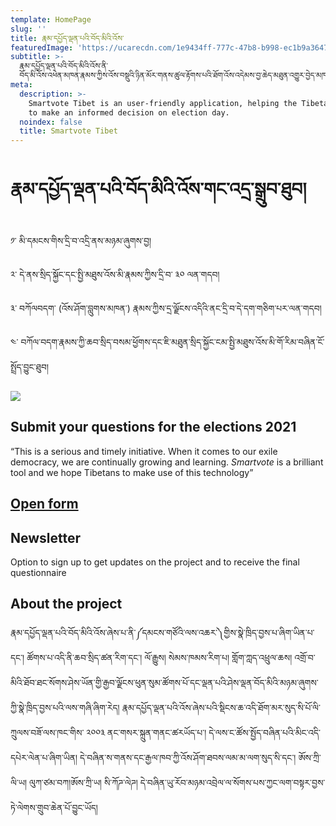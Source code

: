 ```yaml
---
template: HomePage
slug: ''
title: རྣམ་དཔྱོད་ལྡན་པའི་བོད་མིའི་འོས་
featuredImage: 'https://ucarecdn.com/1e9434ff-777c-47b8-b998-ec1b9a3647f3/'
subtitle: >-
  རྣམ་དཔྱོད་ལྡན་པའི་བོད་མིའི་འོས་ནི་
  བོད་མི་འོས་འཕེན་མཁན་རྣམས་ཀྱིས་འོས་བསྡུའི་ཉིན་མོར་གནས་ཚུལ་རྟོགས་པའི་ཐོག་འོས་འདེམས་བྱ་ཆེད་མཐུན་འགྱུར་བྱེད་མཁན་གྱི་སྤྱོད་བསླ་བའི་འཕྲུལ་ཆས་ཞིག་ཡིན།
meta:
  description: >-
    Smartvote Tibet is an user-friendly application, helping the Tibetan voters
    to make an informed decision on election day.
  noindex: false
  title: Smartvote Tibet
---
```

# རྣམ་དཔྱོད་ལྡན་པའི་བོད་མིའི་འོས་གང་འདྲ་སྒྲུབ་ཐུབ།

༡་ མི་དམངས་གིས་དྲི་བ་འདྲི་ནས་མཉམ་ཞུགས་བྱ།

༢་ དེ་ནས་སྲིད་སྐྱོང་དང་སྤྱི་མཐུས་འོས་མི་རྣམས་ཀྱིས་དྲི་བ་ ༣༠ ལན་གདབ།

༣་ བཀོལབདག་ (འོས་ཤོག་བླུགས་མཁན་) རྣམས་ཀྱིས་དྲ་ལྗོངས་འདིའི་ནང་དྲི་བ་དེ་དག་གཅིག་པར་ལན་གདབ།

༤་ བཀོལ་བདག་རྣམས་ཀྱི་ཆབ་སྲིད་བསམ་ཕྱོགས་དང་ཇི་མཐུན་སྲིད་སྐྱོང་ངམ་སྤྱི་མཐུས་འོས་མི་གོ་རིམ་བཞིན་ངོ་སྤྲོད་བྱུང་ཐུབ།



![](https://ucarecdn.com/45a1a58a-83f9-48d4-8d02-3a6640642776/)

## Submit your questions for the elections 2021

“This is a serious and timely initiative. When it comes to our exile democracy, we are continually growing and learning. _Smartvote_ is a brilliant tool and we hope Tibetans to make use of this technology”

## [Open form](https://docs.google.com/forms/d/1cO41xpWCg7u9R9VMn2P2FBLHjmeiJFPTnKrfBo157l0/edit)

## Newsletter

Option to sign up to get updates on the project and to receive the final questionnaire

## About the project

རྣམ་དཔྱོད་ལྡན་པའི་བོད་མིའི་འོས་ཞེས་པ་ནི་༼དམངས་གཙོའི་ལས་འཆར་༽གྱིས་སྣེ་ཁྲིད་བྱས་པ་ཞིག་ཡིན་པ་དང་། ཚོགས་པ་འདི་ནི་ཆབ་སྲིད་ཚན་རིག་དང་། ལོ་རྒྱུས། སེམས་ཁམས་རིག་པ། གློག་ཀླད་འཕྲུལ་ཆས། འགྲོ་བ་མིའི་ཐོབ་ཐང་སོགས་ཤེས་ཡོན་གྱི་རྒྱབ་ལྗོངས་ཕུན་སུམ་ཚོགས་པོ་དང་ལྡན་པའི་ཤེས་ལྡན་བོད་མིའི་མཉམ་ཞུགས་ཀྱི་སྣེ་ཁྲིད་བྱས་པའི་ལས་གཞི་ཞིག་རེད། རྣམ་དཔྱོད་ལྡན་པའི་འོས་ཞེས་པའི་སྡིངས་ཆ་འདི་ཐོག་མར་སུད་སི་པོ་ལི་ཀྲུལས་བཟོ་ལས་ཁང་གིས་ ༢༠༠༣ ནང་གསར་སྐྲུན་གནང་ཚརཡོད་པ་། དེ་ལས་ང་ཚོས་སྤྱོད་བཞིན་པའི་མིང་འདི་དཔེར་ལེན་པ་ཞིག་ཡིན། དེ་བཞིན་ས་གནས་དང་རྒྱལ་ཁབ་ཀྱི་འོས་ཤོག་ཐབས་ལམ་མ་ལག་སུད་སི་དང་། ཨོས་ཀྲི་ལི་ཡ། ལུཀ་ཙམ་བཀ།ཨོས་ཀྲི་ཡ། སི་ཀོཌ་ལེཌ། དེ་བཞིན་ཡུ་རོབ་མཉམ་འབྲེལ་ལ་སོགས་པས་ཀྱང་ལག་བསྟར་བྱས་ཏེ་ལེགས་གྲུབ་ཆེན་པོ་བྱུང་ཡོད།
